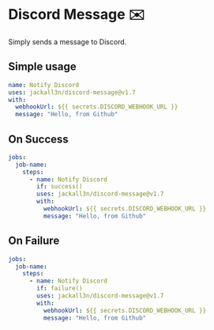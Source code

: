 # Discord Message ✉️

Simply sends a message to Discord.


## Simple usage

```yaml
name: Notify Discord
uses: jackall3n/discord-message@v1.7
with:
  webhookUrl: ${{ secrets.DISCORD_WEBHOOK_URL }}
  message: "Hello, from Github"
```

## On Success

```yaml
jobs:
  job-name:
    steps:
      - name: Notify Discord
        if: success()
        uses: jackall3n/discord-message@v1.7
        with:
          webhookUrl: ${{ secrets.DISCORD_WEBHOOK_URL }}
          message: "Hello, from Github"
```

## On Failure

```yaml
jobs:
  job-name:
    steps:
      - name: Notify Discord
        if: failure()
        uses: jackall3n/discord-message@v1.7
        with:
          webhookUrl: ${{ secrets.DISCORD_WEBHOOK_URL }}
          message: "Hello, from Github"
```